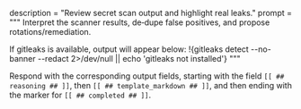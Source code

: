 description = "Review secret scan output and highlight real leaks."
prompt = """
Interpret the scanner results, de‑dupe false positives, and propose rotations/remediation.


If gitleaks is available, output will appear below:
!{gitleaks detect --no-banner --redact 2>/dev/null || echo 'gitleaks not installed'}
"""

Respond with the corresponding output fields, starting with the field `[[ ## reasoning ## ]]`, then `[[ ## template_markdown ## ]]`, and then ending with the marker for `[[ ## completed ## ]]`.
